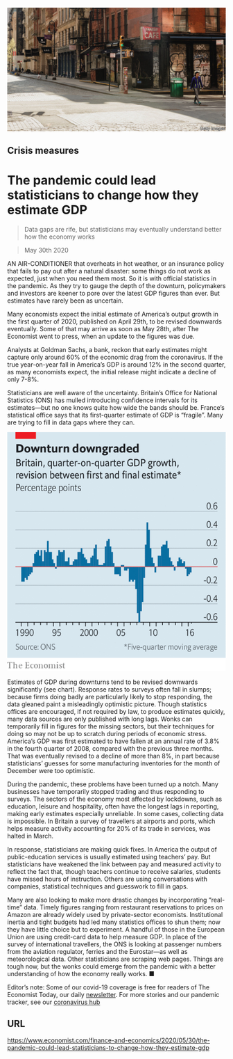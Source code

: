 ![](./images/20200530_FNP502.jpg)

## Crisis measures

# The pandemic could lead statisticians to change how they estimate GDP

> Data gaps are rife, but statisticians may eventually understand better how the economy works

> May 30th 2020

AN AIR-CONDITIONER that overheats in hot weather, or an insurance policy that fails to pay out after a natural disaster: some things do not work as expected, just when you need them most. So it is with official statistics in the pandemic. As they try to gauge the depth of the downturn, policymakers and investors are keener to pore over the latest GDP figures than ever. But estimates have rarely been as uncertain.

Many economists expect the initial estimate of America’s output growth in the first quarter of 2020, published on April 29th, to be revised downwards eventually. Some of that may arrive as soon as May 28th, after The Economist went to press, when an update to the figures was due.

Analysts at Goldman Sachs, a bank, reckon that early estimates might capture only around 60% of the economic drag from the coronavirus. If the true year-on-year fall in America’s GDP is around 12% in the second quarter, as many economists expect, the initial release might indicate a decline of only 7-8%.

Statisticians are well aware of the uncertainty. Britain’s Office for National Statistics (ONS) has mulled introducing confidence intervals for its estimates—but no one knows quite how wide the bands should be. France’s statistical office says that its first-quarter estimate of GDP is “fragile”. Many are trying to fill in data gaps where they can.

![](./images/20200530_FNC713.png)

Estimates of GDP during downturns tend to be revised downwards significantly (see chart). Response rates to surveys often fall in slumps; because firms doing badly are particularly likely to stop responding, the data gleaned paint a misleadingly optimistic picture. Though statistics offices are encouraged, if not required by law, to produce estimates quickly, many data sources are only published with long lags. Wonks can temporarily fill in figures for the missing sectors, but their techniques for doing so may not be up to scratch during periods of economic stress. America’s GDP was first estimated to have fallen at an annual rate of 3.8% in the fourth quarter of 2008, compared with the previous three months. That was eventually revised to a decline of more than 8%, in part because statisticians’ guesses for some manufacturing inventories for the month of December were too optimistic.

During the pandemic, these problems have been turned up a notch. Many businesses have temporarily stopped trading and thus responding to surveys. The sectors of the economy most affected by lockdowns, such as education, leisure and hospitality, often have the longest lags in reporting, making early estimates especially unreliable. In some cases, collecting data is impossible. In Britain a survey of travellers at airports and ports, which helps measure activity accounting for 20% of its trade in services, was halted in March.

In response, statisticians are making quick fixes. In America the output of public-education services is usually estimated using teachers’ pay. But statisticians have weakened the link between pay and measured activity to reflect the fact that, though teachers continue to receive salaries, students have missed hours of instruction. Others are using conversations with companies, statistical techniques and guesswork to fill in gaps.

Many are also looking to make more drastic changes by incorporating “real-time” data. Timely figures ranging from restaurant reservations to prices on Amazon are already widely used by private-sector economists. Institutional inertia and tight budgets had led many statistics offices to shun them; now they have little choice but to experiment. A handful of those in the European Union are using credit-card data to help measure GDP. In place of the survey of international travellers, the ONS is looking at passenger numbers from the aviation regulator, ferries and the Eurostar—as well as meteorological data. Other statisticians are scraping web pages. Things are tough now, but the wonks could emerge from the pandemic with a better understanding of how the economy really works. ■

Editor’s note: Some of our covid-19 coverage is free for readers of The Economist Today, our daily [newsletter](https://www.economist.com/https://my.economist.com/user#newsletter). For more stories and our pandemic tracker, see our [coronavirus hub](https://www.economist.com//news/2020/03/11/the-economists-coverage-of-the-coronavirus)

## URL

https://www.economist.com/finance-and-economics/2020/05/30/the-pandemic-could-lead-statisticians-to-change-how-they-estimate-gdp
